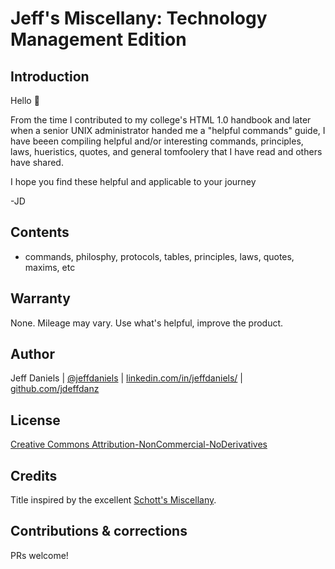 # Jeff's Miscellany: Technology Management Edition

## Introduction
Hello 👋 

From the time I contributed to my college's HTML 1.0 handbook and later when a senior UNIX administrator handed me a "helpful commands" guide, I have beeen compiling helpful and/or interesting commands, principles, laws, hueristics, quotes, and general tomfoolery that I have read and others have shared.

I hope you find these helpful and applicable to your journey

-JD

## Contents

- commands, philosphy, protocols, tables, principles, laws, quotes, maxims, etc 

## Warranty
None. Mileage may vary.  Use what's helpful, improve the product.

## Author
Jeff Daniels | [@jeffdaniels](https://twitter.com/jeffdaniels) | [linkedin.com/in/jeffdaniels/](https://linkedin.com/in/jeffdaniels/) | [github.com/jdeffdanz](https://github.com/jeffdanz)

## License
[Creative Commons Attribution-NonCommercial-NoDerivatives](LICENSE.txt)

## Credits
Title inspired by the excellent [Schott's Miscellany](https://en.wikipedia.org/wiki/Schott%27s_Miscellany).

## Contributions & corrections
PRs welcome!
